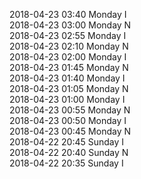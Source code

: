 2018-04-23 03:40 Monday  I  
2018-04-23 03:00 Monday  N  
2018-04-23 02:55 Monday  I  
2018-04-23 02:10 Monday  N  
2018-04-23 02:00 Monday  I  
2018-04-23 01:45 Monday  N  
2018-04-23 01:40 Monday  I  
2018-04-23 01:05 Monday  N  
2018-04-23 01:00 Monday  I  
2018-04-23 00:55 Monday  N  
2018-04-23 00:50 Monday  I  
2018-04-23 00:45 Monday  N  
2018-04-22 20:45 Sunday  I  
2018-04-22 20:40 Sunday  N  
2018-04-22 20:35 Sunday  I  
